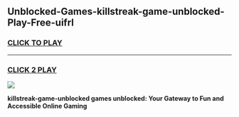 
## Unblocked-Games-killstreak-game-unblocked-Play-Free-uifrl
<h3>
<a href="https://premium76.site?title=killstreak-game-unblocked&ref=19M">CLICK TO PLAY</a></h3>
<hr>

<h3>
<a href="https://premium76.site?title=killstreak-game-unblocked&ref=19M">CLICK 2 PLAY</a>
  
</h3>

<a href="https://premium76.site?title=killstreak-game-unblocked&ref=19M"><img src="https://clearcache.store/games.png"></a>


**killstreak-game-unblocked games unblocked: Your Gateway to Fun and Accessible Online Gaming**

